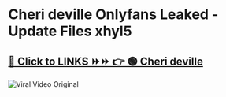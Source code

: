 
 # Cheri deville Onlyfans Leaked - Update Files xhyl5

## <h2><a href="https://clipsfans.com/Cheri_deville&ref=git">🔗 Click to LINKS ⏩⏩ 👉 🟢 Cheri deville </a></h2>

<a href="https://clipsfans.com/Cheri_deville&ref=git" rel="nofollow" data-target="animated-image.originalLink"><img src="https://i.ibb.co.com/xMMVF88/686577567.gif" alt="Viral Video Original" style="max-width: 100%; display: inline-block;" data-target="animated-image.originalImage"></a>

